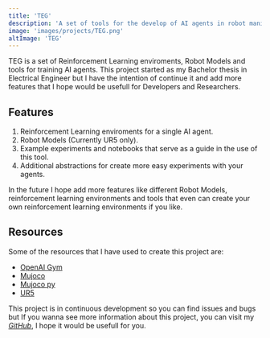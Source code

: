 ```yaml
---
title: 'TEG'
description: 'A set of tools for the develop of AI agents in robot manipulation'
image: 'images/projects/TEG.png'
altImage: 'TEG'
---
```


TEG is a set of Reinforcement Learning enviroments, Robot Models and tools for training AI agents. This project started as my Bachelor thesis in Electrical Engineer but I have the intention of continue it and add more features that I hope would be usefull for Developers and Researchers.

## Features 

1. Reinforcement Learning enviroments for a single AI agent.
2. Robot Models (Currently UR5 only).
3. Example experiments and notebooks that serve as a guide in the use of this tool.
4. Additional abstractions for create more easy experiments with your agents.

In the future I hope add more features like different Robot Models, reinforcement learning environments and tools that even can create your own reinforcement learning environments if you like.

## Resources

Some of the resources that I have used to create this project are:

* [OpenAI Gym](https://github.com/openai/gym)
* [Mujoco](https://mujoco.org/)
* [Mujoco py](https://github.com/openai/mujoco-py) 
* [UR5](https://github.com/roboticsleeds/mujoco-ur5-model)



This project is in continuous development so you can find issues and bugs but If you wanna see more information about this project, you can visit my [*GitHub*](www.github.com/Alexfm101/TEG), I hope it would be usefull for you.
